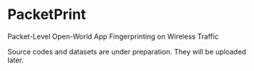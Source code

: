 # PacketPrint
Packet-Level Open-World App Fingerprinting on Wireless Traffic

Source codes and datasets are under preparation. They will be uploaded later.

